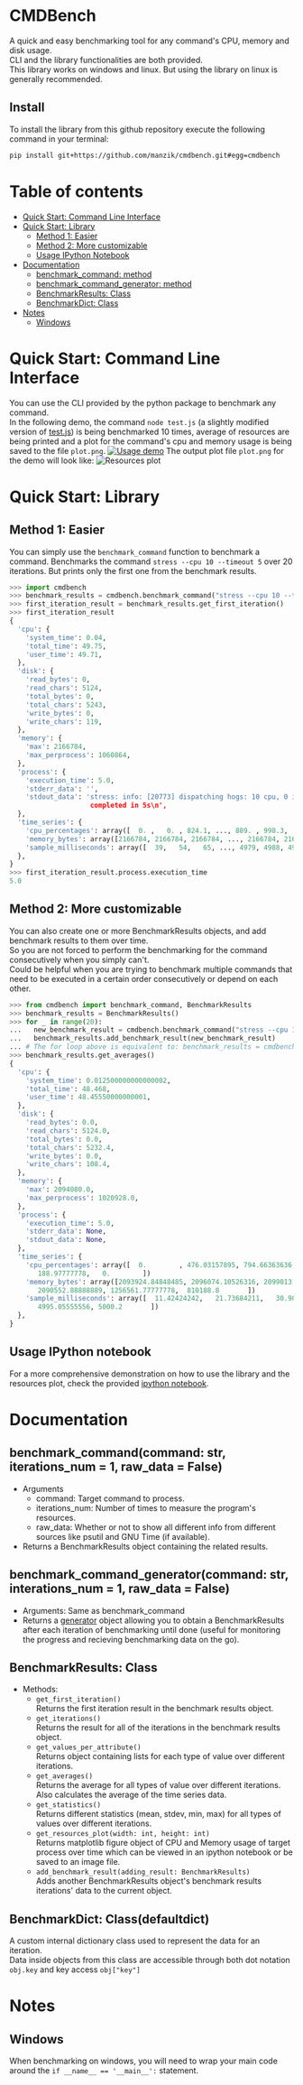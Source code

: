 # CMDBench
A quick and easy benchmarking tool for any command's CPU, memory and disk usage.  
CLI and the library functionalities are both provided.  
This library works on windows and linux. But using the library on linux is generally recommended.
## Install
To install the library from this github repository execute the following command in your terminal: 
```bash
pip install git+https://github.com/manzik/cmdbench.git#egg=cmdbench
```
# Table of contents
   * [Quick Start: Command Line Interface](#quick-start-command-line-interface)
   * [Quick Start: Library](#quick-start-library)
      * [Method 1: Easier](#method-1-easier)
      * [Method 2: More customizable](#method-2-more-customizable)
      * [Usage IPython Notebook](#usage-ipython-notebook)
   * [Documentation](#documentation)
      * [benchmark_command: method](#benchmark_commandcommand-str-iterations_num--1-raw_data--false)
      * [benchmark_command_generator: method](#benchmark_command_generatorcommand-str-interations_num--1-raw_data--false)
      * [BenchmarkResults: Class](#benchmarkresults-class)
      * [BenchmarkDict: Class](#benchmarkdict-classdefaultdict)
   * [Notes](#notes)
      * [Windows](#windows)
      
# Quick Start: Command Line Interface
You can use the CLI provided by the python package to benchmark any command.  
In the following demo, the command `node test.js` (a slightly modified version of [test.js](test.js)) is being benchmarked 10 times, average of resources are being printed and a plot for the command's cpu and memory usage is being saved to the file `plot.png`.
[![Usage demo](/resources/cmdbench.svg)](https://asciinema.org/a/25Juo57eeSrNVJPa7rJiokW78)
The output plot file `plot.png` for the demo will look like:
![Resources plot](/resources/plot.png)  

# Quick Start: Library  

## Method 1: Easier  
You can simply use the `benchmark_command` function to benchmark a command.
Benchmarks the command `stress --cpu 10 --timeout 5` over 20 iterations. But prints only the first one from the benchmark results.
```python
>>> import cmdbench
>>> benchmark_results = cmdbench.benchmark_command("stress --cpu 10 --timeout 5", iterations_num = 20)
>>> first_iteration_result = benchmark_results.get_first_iteration()
>>> first_iteration_result
{
  'cpu': {
    'system_time': 0.04,
    'total_time': 49.75,
    'user_time': 49.71,
  },
  'disk': {
    'read_bytes': 0,
    'read_chars': 5124,
    'total_bytes': 0,
    'total_chars': 5243,
    'write_bytes': 0,
    'write_chars': 119,
  },
  'memory': {
    'max': 2166784,
    'max_perprocess': 1060864,
  },
  'process': {
    'execution_time': 5.0,
    'stderr_data': '',
    'stdout_data': 'stress: info: [20773] dispatching hogs: 10 cpu, 0 io, 0 vm, 0 hdd\n\nstress: info: [20773] successful run
                    completed in 5s\n',
  },
  'time_series': {
    'cpu_percentages': array([  0. ,   0. , 824.1, ..., 889. , 998.3,   0. ])
    'memory_bytes': array([2166784, 2166784, 2166784, ..., 2166784, 2166784, 1060864])
    'sample_milliseconds': array([  39,   54,   65, ..., 4979, 4988, 4997])
  },
}
>>> first_iteration_result.process.execution_time
5.0
```
## Method 2: More customizable  
You can also create one or more BenchmarkResults objects, and add benchmark results to them over time.  
So you are not forced to perform the benchmarking for the command consecutively when you simply can't.  
Could be helpful when you are trying to benchmark multiple commands that need to be executed in a certain order consecutively or depend on each other.
```python
>>> from cmdbench import benchmark_command, BenchmarkResults
>>> benchmark_results = BenchmarkResults()
>>> for _ in range(20):
...   new_benchmark_result = cmdbench.benchmark_command("stress --cpu 10 --timeout 5")
...   benchmark_results.add_benchmark_result(new_benchmark_result)
... # The for loop above is equivalent to: benchmark_results = cmdbench.benchmark_command("stress --cpu 10 --timeout 5", iterations_num = 20)
>>> benchmark_results.get_averages()
{
  'cpu': {
    'system_time': 0.012500000000000002,
    'total_time': 48.468,
    'user_time': 48.45550000000001,
  },
  'disk': {
    'read_bytes': 0.0,
    'read_chars': 5124.0,
    'total_bytes': 0.0,
    'total_chars': 5232.4,
    'write_bytes': 0.0,
    'write_chars': 108.4,
  },
  'memory': {
    'max': 2094080.0,
    'max_perprocess': 1020928.0,
  },
  'process': {
    'execution_time': 5.0,
    'stderr_data': None,
    'stdout_data': None,
  },
  'time_series': {
    'cpu_percentages': array([  0.        , 476.03157895, 794.66363636, ..., 976.05555556,
       188.97777778,   0.        ])
    'memory_bytes': array([2093924.84848485, 2096074.10526316, 2099013.81818182, ...,
       2090552.88888889, 1256561.77777778,  810188.8       ])
    'sample_milliseconds': array([  11.42424242,   21.73684211,   30.90909091, ..., 4986.44444444,
       4995.05555556, 5000.2       ])
  },
}
```
## Usage IPython notebook  
For a more comprehensive demonstration on how to use the library and the resources plot, check the provided [ipython notebook](benchmark-usage.ipynb). 

# Documentation  

## benchmark_command(command: str, iterations_num = 1, raw_data = False)  
  - Arguments
    - command: Target command to process.
    - iterations_num: Number of times to measure the program's resources.
    - raw_data: Whether or not to show all different info from different sources like psutil and GNU Time (if available).
  - Returns a BenchmarkResults object containing the related results.

## benchmark_command_generator(command: str, interations_num = 1, raw_data = False)
  - Arguments: Same as benchmark_command
  - Returns a [generator](https://wiki.python.org/moin/Generators) object allowing you to obtain a BenchmarkResults after each iteration of benchmarking until done (useful for monitoring the progress and recieving benchmarking data on the go).

## BenchmarkResults: Class
  - Methods:
    - `get_first_iteration()`  
      Returns the first iteration result in the benchmark results object.
    - `get_iterations()`  
      Returns the result for all of the iterations in the benchmark results object.
    - `get_values_per_attribute()`  
      Returns object containing lists for each type of value over different iterations. 
    - `get_averages()`  
      Returns the average for all types of value over different iterations. Also calculates the average of the time series data.
    - `get_statistics()`  
      Returns different statistics (mean, stdev, min, max) for all types of values over different iterations.
    - `get_resources_plot(width: int, height: int)`  
      Returns matplotlib figure object of CPU and Memory usage of target process over time which can be viewed in an ipython notebook or be saved to an image file.
    - `add_benchmark_result(adding_result: BenchmarkResults)`  
      Adds another BenchmarkResults object's benchmark results iterations' data to the current object.

## BenchmarkDict: Class(defaultdict)
  A custom internal dictionary class used to represent the data for an iteration.  
  Data inside objects from this class are accessible through both dot notation `obj.key` and key access `obj["key"]`

# Notes

## Windows
When benchmarking on windows, you will need to wrap your main code around the `if __name__ == '__main__':` statement.
